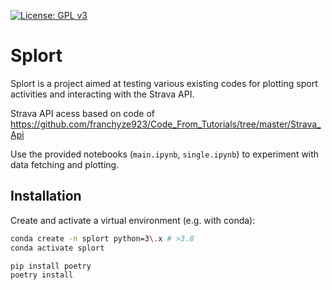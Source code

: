 
[![License: GPL v3](https://img.shields.io/badge/License-GPLv3-blue.svg)](https://www.gnu.org/licenses/gpl-3.0)

# Splort

Splort is a project aimed at testing various existing codes for plotting sport activities and interacting with the Strava API.

Strava API acess based on code of https://github.com/franchyze923/Code_From_Tutorials/tree/master/Strava_Api

Use the provided notebooks (`main.ipynb`, `single.ipynb`) to experiment with data fetching and plotting.

## Installation
Create and activate a virtual environment (e\.g\. with conda\):

```bash
conda create -n splort python=3\.x # >3.8
conda activate splort

pip install poetry
poetry install
```

